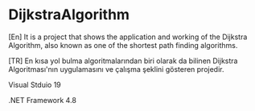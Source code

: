 # DijkstraAlgorithm

[En] It is a project that shows the application and working of the Dijkstra Algorithm, also known as one of the shortest path finding algorithms.

[TR] En kısa yol bulma algoritmalarından biri olarak da bilinen Dijkstra Algoritması'nın uygulamasını ve çalışma şeklini gösteren projedir.


Visual Stduio 19

.NET Framework 4.8
